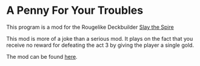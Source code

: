 # A Penny For Your Troubles

This program is a mod for the Rougelike Deckbuilder [Slay the Spire](https://store.steampowered.com/app/646570/)

This mod is more of a joke than a serious mod. It plays on the fact that you receive no reward for defeating the act 3 by giving the player a single gold.

The mod can be found [here](https://steamcommunity.com/sharedfiles/filedetails/?id=2367449158).